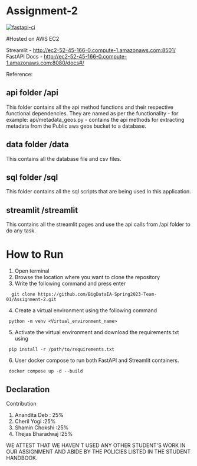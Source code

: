 # Assignment-2

[![fastapi-ci](https://github.com/BigDataIA-Spring2023-Team-01/Assignment-2/actions/workflows/fastapi.yml/badge.svg)](https://github.com/BigDataIA-Spring2023-Team-01/Assignment-2/actions/workflows/fastapi.yml)

#Hosted on AWS EC2

Streamlit - http://ec2-52-45-166-0.compute-1.amazonaws.com:8501/
FastAPI Docs - http://ec2-52-45-166-0.compute-1.amazonaws.com:8080/docs#/

Reference:

## api folder /api
This folder contains all the api method functions and their respective functional dependencies. They are named as per the functionality - for example: api/metadata_geos.py - contains the api methods for extracting metadata from the Public aws geos bucket to a database.

## data folder /data
This contains all the database file and csv files.

## sql folder /sql
This folder contains all the sql scripts that are being used in this application.

## streamlit /streamlit
This contains all the streamlit pages and use the api calls from /api folder to do any task.

# How to Run
1. Open terminal
2. Browse the location where you want to clone the repository
3. Write the following command and press enter 
````
  git clone https://github.com/BigDataIA-Spring2023-Team-01/Assignment-2.git
 ````
 4. Create a virtual environment using the following command
 ````
  python -m venv <Virtual_environment_name>
 ````
 5. Activate the virtual environment and download the requirements.txt using
 ````
  pip install -r /path/to/requirements.txt
 ````
6. User docker compose to run both FastAPI and Streamlit containers.
 ````
  docker compose up -d --build
 ````
 
 ## Declaration 
 Contribution 
 
 1. Anandita Deb : 25%
 2. Cheril Yogi :25%
 3. Shamin Chokshi :25%
 4. Thejas Bharadwaj :25%
 
 WE ATTEST THAT WE HAVEN'T USED ANY OTHER STUDENT'S WORK IN OUR ASSIGNMENT AND ABIDE BY THE POLICIES LISTED IN THE STUDENT HANDBOOK.
